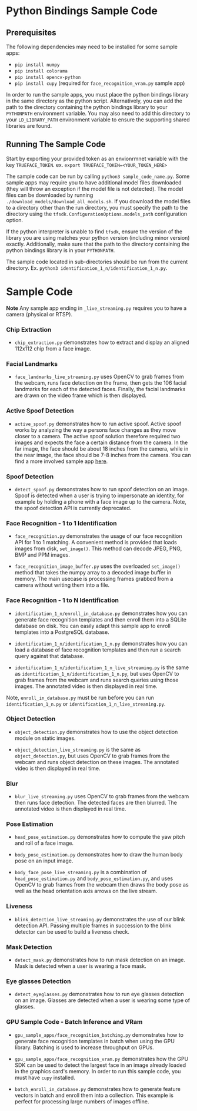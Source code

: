# Python Bindings Sample Code

## Prerequisites

The following dependencies may need to be installed for some sample apps:
- `pip install numpy`
- `pip install colorama`
- `pip install opencv-python`
- `pip install cupy` (required for `face_recognition_vram.py` sample app)

In order to run the sample apps, you must place the python bindings library in the same directory as the python script. 
Alternatively, you can add the path to the directory containing the python bindings library to your `PYTHONPATH` environment variable.
You may also need to add this directory to your `LD_LIBRARY_PATH` environment variable to ensure the supporting shared libraries are found.

## Running The Sample Code

Start by exporting your provided token as an envionrmnet variable with the key `TRUEFACE_TOKEN`. 
ex. `export TRUEFACE_TOKEN=<YOUR_TOKEN_HERE>`

The sample code can be run by calling `python3 sample_code_name.py`.
Some sample apps may require you to have additional model files downloaded (they will throw an exception if the model file is not detected).
The model files can be downloaded by running `./download_models/download_all_models.sh`. 
If you download the model files to a directory other than the run directory, you must specify the path to the directory using the `tfsdk.ConfigurationOptions.models_path` configuration option.

If the python interpreter is unable to find `tfsdk`, ensure the version of the library
you are using matches your python version (including minor version) exactly.
Additionally, make sure that the path to the directory containing the python bindings library is in your `PYTHONPATH`.

The sample code located in sub-directories should be run from the current directory. Ex. `python3 identification_1_n/identification_1_n.py`.

# Sample Code

**Note**
Any sample app ending in `_live_streaming.py` requires you to have a camera (physical or RTSP).

### Chip Extraction
- `chip_extraction.py` demonstrates how to extract and display an aligned 112x112 chip from a face image.

### Facial Landmarks
- `face_landmarks_live_streaming.py` uses OpenCV to grab frames from the webcam, runs face detection on the frame, then gets the 106 facial landmarks for each of the detected faces. Finally, the facial landmarks are drawn on the video frame which is then displayed.

### Active Spoof Detection
- `active_spoof.py` demonstrates how to run active spoof. 
  Active spoof works by analyzing the way a persons face changes as they move closer to a camera. 
  The active spoof solution therefore required two images and expects the face a certain distance from the camera. 
  In the far image, the face should be about 18 inches from the camera, while in the near image, the face should be 7-8 inches from the camera.
  You can find a more involved sample app [here](https://github.com/getchui/sample-apps/tree/master/python/active_spoof_frontend_app).

### Spoof Detection
- `detect_spoof.py` demonstrates how to run spoof detection on an image. 
  Spoof is detected when a user is trying to impersonate an identity, for example by holding a phone with a face image up to the camera.
  Note, the spoof detection API is currently deprecated.

### Face Recognition - 1 to 1 Identification
- `face_recognition.py` demonstrates the usage of our face recognition API for 1 to 1 matching. 
   A convenient method is provided that loads images from disk, `set_image()`. This method can decode JPEG, PNG, BMP and PPM images. 

- `face_recognition_image_buffer.py` uses the overloaded `set_image()` method that takes the numpy array to a decoded image buffer in memory.
  The main usecase is processing frames grabbed from a camera without writing them into a file.

### Face Recognition - 1 to N Identification
- `identification_1_n/enroll_in_database.py` demonstrates how you can generate face recognition templates and then enroll them into a SQLite database on disk.
  You can easily adapt this sample app to enroll templates into a PostgreSQL database.
  
- `identification_1_n/identification_1_n.py` demonstrates how you can load a database of face recognition templates and then run a search query against that database.
  
- `identification_1_n/identification_1_n_live_streaming.py` is the same as `identification_1_n/identification_1_n.py`, but uses OpenCV to grab frames from the webcam and runs search queries using those images. 
The annotated video is then displayed in real time. 

Note, `enroll_in_database.py` must be run before you can run `identification_1_n.py` or `identification_1_n_live_streaming.py`.

### Object Detection
- `object_detection.py` demonstrates how to use the object detection module on static images.
  
- `object_detection_live_streaming.py` is the same as `object_detection.py`, but uses OpenCV to grab frames from the webcam and runs object detection on these images.
  The annotated video is then displayed in real time.

### Blur
- `blur_live_streaming.py` uses OpenCV to grab frames from the webcam then runs face detection. The detected faces are then blurred.
The annotated video is then displayed in real time.

### Pose Estimation
- `head_pose_estimation.py` demonstrates how to compute the yaw pitch and roll of a face image.

- `body_pose_estimation.py` demonstrates how to draw the human body pose on an input image. 

- `body_face_pose_live_streaming.py` is a combination of `head_pose_estimation.py` and `body_pose_estimation.py`, and uses OpenCV to grab frames from the webcam then draws the body pose as well as the head orientation axis arrows on the live stream. 

### Liveness
- `blink_detection_live_streaming.py` demonstrates the use of our blink detection API.
Passing multiple frames in succession to the blink detector can be used to build a liveness check.

### Mask Detection
- `detect_mask.py` demonstrates how to run mask detection on an image. Mask is detected when a user is wearing a face mask.

### Eye glasses Detection
- `detect_eyeglasses.py` demonstrates how to run eye glasses detection on an image. Glasses are detected when a user is wearing some type of glasses.

### GPU Sample Code - Batch Inference and VRam
- `gpu_sample_apps/face_recognition_batching.py` demonstrates how to generate face recognition templates in batch when using the GPU library.
Batching is used to increase throughput on GPUs.

- `gpu_sample_apps/face_recognition_vram.py` demonstrates how the GPU SDK can be used to detect the largest face in an image already loaded in the graphics card's memory.
  In order to run this sample code, you must have `cupy` installed.

- `batch_enroll_in_database.py` demonstrates how to generate feature vectors in batch and enroll them into a collection. This example is perfect for processing large numbers of images offline.